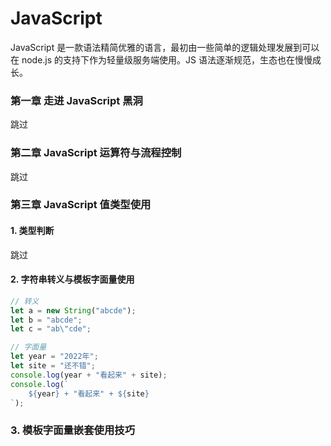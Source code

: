 # JavaScript

JavaScript 是一款语法精简优雅的语言，最初由一些简单的逻辑处理发展到可以在 node.js 的支持下作为轻量级服务端使用。JS 语法逐渐规范，生态也在慢慢成长。

### 第一章 走进 JavaScript 黑洞
跳过

### 第二章 JavaScript 运算符与流程控制
跳过

### 第三章 JavaScript 值类型使用
#### 1. 类型判断
跳过
#### 2. 字符串转义与模板字面量使用
~~~JavaScript
// 转义
let a = new String("abcde");
let b = "abcde";
let c = "ab\"cde"; 

// 字面量
let year = "2022年";
let site = "还不错";
console.log(year + "看起来" + site);
console.log(`
	${year} + "看起来" + ${site}
`);
~~~
### 3. 模板字面量嵌套使用技巧

